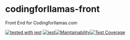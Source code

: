 # codingforllamas-front
Front End for Codingforllamas.com

[![tested with jest](https://img.shields.io/badge/tested_with-jest-99424f.svg)](https://github.com/facebook/jest) [![jest](https://jestjs.io/img/jest-badge.svg)](https://github.com/facebook/jest)[![Maintainability](https://api.codeclimate.com/v1/badges/20bc6a995160a27740ef/maintainability)](https://codeclimate.com/github/coding-for-llamas/cfl-front/maintainability)[![Test Coverage](https://api.codeclimate.com/v1/badges/20bc6a995160a27740ef/test_coverage)](https://codeclimate.com/github/coding-for-llamas/cfl-front/test_coverage)
